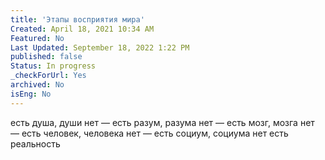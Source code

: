 ```yaml
---
title: 'Этапы восприятия мира'
Created: April 18, 2021 10:34 AM
Featured: No
Last Updated: September 18, 2022 1:22 PM
published: false
Status: In progress
_checkForUrl: Yes
archived: No
isEng: No
---
```


есть душа, души нет — есть разум, разума нет — есть мозг, мозга нет — есть человек, человека нет — есть социум, социума нет есть реальность
